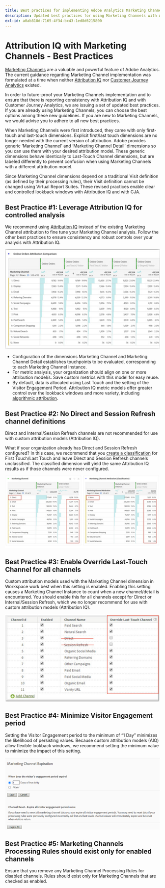 ```yaml
---
title: Best practices for implementing Adobe Analytics Marketing Channels
description: Updated best practices for using Marketing Channels with Attribution IQ and Customer Journey Analytics
exl-id: a0ab818d-7165-4f34-bc43-1ed8d6215800
---
```

# Attribution IQ with Marketing Channels - Best Practices

[Marketing Channels](/help/components/c-marketing-channels/c-getting-started-mchannel.md) are a valuable and powerful feature of Adobe Analytics. The current guidance regarding Marketing Channel implementation was formulated at a time when neither [Attribution IQ](https://experienceleague.adobe.com/docs/analytics/analyze/analysis-workspace/attribution/overview.html?lang=en#analysis-workspace)  nor [Customer Journey Analytics](https://experienceleague.adobe.com/docs/analytics-platform/using/cja-usecases/marketing-channels.html?lang=en#cja-usecases) existed.

In order to future-proof your Marketing Channels implementation and to ensure that there is reporting consistency with Attribution IQ and with Customer Journey Analytics, we are issuing a set of updated best practices. If you are already using Marketing Channels, you can choose the best options among these new guidelines. If you are new to Marketing Channels, we would advise you to adhere to all new best practices.

When Marketing Channels were first introduced, they came with only first-touch and last-touch dimensions. Explicit first/last touch dimensions are no longer needed with the current version of attribution. Adobe provides generic ‘Marketing Channel’ and ‘Marketing Channel Detail’ dimensions so you can use them with your desired attribution model. These generic dimensions behave identically to Last-Touch Channel dimensions, but are labeled differently to prevent confusion when using Marketing Channels with a different attribution model.

Since Marketing Channel dimensions depend on a traditional Visit definition (as defined by their processing rules), their Visit definition cannot be changed using Virtual Report Suites. These revised practices enable clear and controlled lookback windows with Attribution IQ and with CJA.

## Best Practice #1: Leverage Attribution IQ for controlled analysis

We recommend using [Attribution IQ](https://experienceleague.adobe.com/docs/analytics/analyze/analysis-workspace/attribution/overview.html?lang=en#analysis-workspace) instead of the existing Marketing Channel attribution to fine tune your Marketing Channel analysis. Follow the other best practices to ensure consistency and robust controls over your analysis with Attribution IQ.

![](assets/attribution.png)

* Configuration of the dimensions Marketing Channel and Marketing Channel Detail establishes touchpoints to be evaluated, corresponding to each Marketing Channel Instance.
* For metric analysis, your organization should align on one or more attribution model/s. Save custom metrics with this model for easy reuse.
* By default, data is allocated using Last Touch and the setting of the Visitor Engagement Period. Attribution IQ metric models offer greater control over the lookback windows and more variety, including [algorithmic attribution](https://experienceleague.adobe.com/docs/analytics/analyze/analysis-workspace/attribution/algorithmic.html?lang=en#analysis-workspace).

## Best Practice #2: No Direct and Session Refresh channel definitions

Direct and Internal/Session Refresh channels are not recommended for use with custom attribution models (Attribution IQ).

What if your organization already has Direct and Session Refresh configured? In this case, we recommend that you [create a classification](https://experienceleague.adobe.com/docs/analytics/components/marketing-channels/classifictions-mchannel.html?lang=en) for First Touch/Last Touch and leave Direct and Session Refresh channels unclassified. The classified dimension will yield the same Attribution IQ results as if those channels were never configured.

![](assets/direct-session-refresh.png)

## Best Practice #3: Enable Override Last-Touch Channel for all channels

Custom attribution models used with the Marketing Channel dimension in Workspace work best when this setting is enabled. Enabling this setting causes a Marketing Channel Instance to count when a new channel/detail is encountered. You should enable this for all channels except for Direct or Internal/Session Refresh, which we no longer recommend for use with custom attribution models (Attribution IQ).

![](assets/override.png)

## Best Practice #4: Minimize Visitor Engagement period

Setting the Visitor Engagement period to the minimum of “1 Day” minimizes the likelihood of persisting values. Because custom attribution models (AIQ) allow flexible lookback windows, we recommend setting the minimum value to minimize the impact of this setting.

![](assets/expiration.png)

## Best Practice #5: Marketing Channels Processing Rules should exist only for enabled channels

Ensure that you remove any Marketing Channel Processing Rules for disabled channels. Rules should exist only for Marketing Channels that are checked as enabled.
